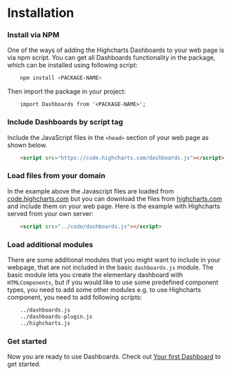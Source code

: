 Installation
===

### Install via NPM
One of the ways of adding the Highcharts Dashboards to your web page is via npm script. You can get all Dashboards functionality in the package, which can be installed using following script:
```bash
    npm install <PACKAGE-NAME>
```
Then import the package in your project:
``` JS
    import Dashboards from '<PACKAGE-NAME>';
```

### Include Dashboards by script tag
Include the JavaScript files in the `<head>` section of your web page as shown below.

```html
    <script src="https://code.highcharts.com/dashboards.js"></script>
 ```


### Load files from your domain
In the example above the Javascript files are loaded from [code.highcharts.com](https://code.highcharts.com) but you can download the files from [highcharts.com](https://www.highcharts.com/download/) and include them on your web page. Here is the example with Highcharts served from your own server:

```html
    <script src="../code/dashboards.js"></script>
```
### Load additional modules
There are some additional modules that you might want to include in your webpage, that are not included in the basic `dashboards.js` module. The basic module lets you create the elementary dashboard with `HTMLComponents`, but if you would like to use some predefined component types, you need to add some other modules e.g. to use Highcharts component, you need to add following scripts:
```html
    ../dashboards.js
    ../dashboards-plugin.js
    ../highcharts.js
```

### Get started

Now you are ready to use Dashboards. Check out [Your first Dashboard](https://highcharts.com/docs/dashboards/your-first-dashboard) to get started.